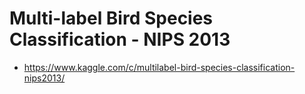 # Multi-label Bird Species Classification - NIPS 2013
- https://www.kaggle.com/c/multilabel-bird-species-classification-nips2013/
